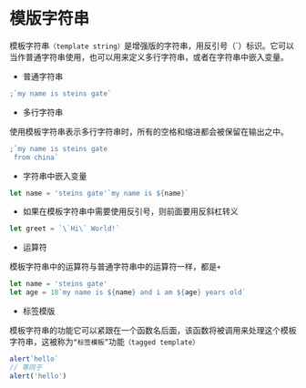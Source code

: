 # 模版字符串

模板字符串`（template string）`是增强版的字符串，用反引号（`）标识。它可以当作普通字符串使用，也可以用来定义多行字符串，或者在字符串中嵌入变量。

- 普通字符串

```js
;`my name is steins gate`
```

- 多行字符串

使用模板字符串表示多行字符串时，所有的空格和缩进都会被保留在输出之中。

```js
;`my name is steins gate
 from china`
```

- 字符串中嵌入变量

```js
let name = 'steins gate'`my name is ${name}`
```

- 如果在模板字符串中需要使用反引号，则前面要用反斜杠转义

```js
let greet = `\`Hi\` World!`
```

- 运算符

模板字符串中的运算符与普通字符串中的运算符一样，都是`+`

```js
let name = 'steins gate'
let age = 18`my name is ${name} and i am ${age} years old`
```

- 标签模版

模板字符串的功能它可以紧跟在一个函数名后面，该函数将被调用来处理这个模板字符串，这被称为`“标签模板”`功能`（tagged template）`

```js
alert`hello`
// 等同于
alert('hello')
```
